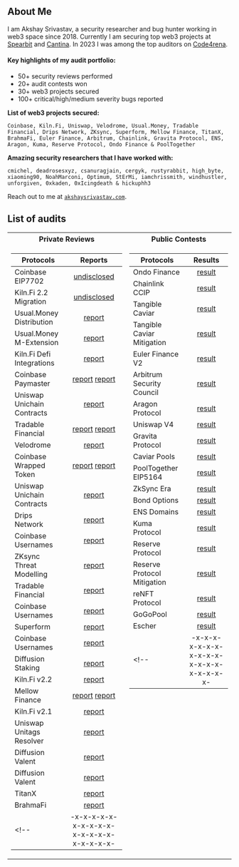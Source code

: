 ## About Me
I am Akshay Srivastav, a security researcher and bug hunter working in web3 space since 2018. Currently I am securing top web3 projects at [Spearbit](https://spearbit.com/) and [Cantina](https://cantina.xyz/u/AkshaySrivastav). In 2023 I was among the top auditors on [Code4rena](https://code4rena.com/leaderboard?timeframe=2023).

#### Key highlights of my audit portfolio:
- 50+ security reviews performed
- 20+ audit contests won
- 30+ web3 projects secured
- 100+ critical/high/medium severity bugs reported

**List of web3 projects secured:**

```
Coinbase, Kiln.Fi, Uniswap, Velodrome, Usual.Money, Tradable Financial, Drips Network, ZKsync, Superform, Mellow Finance, TitanX, BrahmaFi, Euler Finance, Arbitrum, Chainlink, Gravita Protocol, ENS, Aragon, Kuma, Reserve Protocol, Ondo Finance & PoolTogether
```

**Amazing security researchers that I have worked with:**

```
cmichel, deadrosesxyz, csanuragjain, cergyk, rustyrabbit, high_byte, xiaoming90, NoahMarconi, Optimum, StErMi, iamchrissmith, windhustler, unforgiven, 0xkaden, 0xIcingdeath & hickuphh3
```

Reach out to me at [`akshaysrivastav.com`](https://www.akshaysrivastav.com/).

## List of audits

<table>
<tr>
    <th style="text-align: center;">Private Reviews</th>
    <th style="text-align: center;">Public Contests</th>
</tr>

<tr>
<td valign="top">

| Protocols |  Reports |
|----------|:------:|
| Coinbase EIP7702 | [undisclosed]() |
| Kiln.Fi 2.2 Migration | [undisclosed]() |
| Usual.Money Distribution | [report](all-reports/usual-money-pegasus-jan-2025.pdf) |
| Usual.Money M-Extension | [report](all-reports/usual-money-m-extension-dec-2024.pdf) |
| Kiln.Fi Defi Integrations | [report](all-reports/kiln-defi-integrations-dec-2024.pdf) |
| Coinbase Paymaster | [report](https://cantina.xyz/portfolio/88b09402-6430-411e-80b0-857854fbe9f3) [report](all-reports/coinbase-paymaster-v2-nov-2024.pdf) |
| Uniswap Unichain Contracts | [report](all-reports/uniswap-unichain-contracts-nov-2024.pdf) |
| Tradable Financial | [report](https://cantina.xyz/portfolio/1783f5fe-2fde-4f26-9a92-3e910ea70282) [report](all-reports/tradablefinance-onchain-v2-oct-2024.pdf) |
| Velodrome | [report](all-reports/velodrome-superchain-oct-2024.pdf) |
| Coinbase Wrapped Token | [report](https://cantina.xyz/portfolio/4cfd2d25-e2ff-4f9d-b0d9-cf865731de17) [report](all-reports/coinbase-cBTC-oct-2024.pdf) |
| Uniswap Unichain Contracts  | [report](all-reports/uniswap-unichain-contracts-oct-2024.pdf) |
| Drips Network | [report](all-reports/drips-sep-2024.pdf) |
| Coinbase Usernames | [report](all-reports/coinbase-usernames-july-2024.pdf) |
| ZKsync Threat Modelling  | [report](all-reports/zksync-governance-threat-modelling-aug-2024.md) |
| Tradable Financial | [report](all-reports/tradablefinance-onchain-v2-jul-2024.pdf) |
| Coinbase Usernames | [report](all-reports/coinbase-usernames-july-2024.pdf) |
| Superform  | [report](all-reports/superform-core-jul-2024.pdf) |
| Coinbase Usernames | [report](all-reports/coinbase-usernames-june-2024.pdf) |
| Diffusion Staking  | [report](all-reports/diffusion-labs-blue-staking-apr-2024.md) |
| Kiln.Fi v2.2  | [report](all-reports/kiln-vsuite-2_2-apr-2024.pdf) |
| Mellow Finance  | [report](https://cantina.xyz/portfolio/72dfcce6-8b1b-4f5d-b5a7-657a40507b10) [report](all-reports/mellow-apr-2024.pdf) |
| Kiln.Fi v2.1  | [report](all-reports/kiln-vsuite-2_1-apr-2024.pdf) |
| Uniswap Unitags Resolver  | [report](all-reports/uniswap-unitags-resolver-jan-2024.pdf) |
| Diffusion Valent  | [report](all-reports/diffusion-labs-valent-jan-2024.md) |
| Diffusion Valent  | [report](all-reports/diffusion-labs-valent-dec-2023.md) |
| TitanX  | [report](all-reports/titanx-sep-2023.md) |
| BrahmaFi  | [report](all-reports/brahma-console-may-2023.md) |
<!-- | -x-x-x-x-x-x-x-x-x-x-x-x-x-x-x-x-x-x-x-x-  | -x-x-x-x-x-x- | -->

</td>
<td valign="top">

| Protocols  | Results |
|----------|:------:|
| Ondo Finance  | [result](https://code4rena.com/audits/2023-01-ondo-finance-contest) |
| Chainlink CCIP  | [result](https://code4rena.com/audits/2023-05-chainlink-cross-chain-services-ccip-and-arm-network) |
| Tangible Caviar  | [result](https://code4rena.com/audits/2023-08-tangible-caviar) |
| Tangible Caviar Mitigation  | [result](https://code4rena.com/audits/2023-09-tangible-caviar-mitigation-review) |
| Euler Finance V2 | [result](https://cantina.xyz/competitions/41306bb9-2bb8-4da6-95c3-66b85e11639f/leaderboard) |
| Arbitrum Security Council  | [result](https://code4rena.com/audits/2023-08-arbitrum-security-council-election-system) |
| Aragon Protocol  | [result](https://code4rena.com/audits/2023-03-aragon-protocol-contest) |
| Uniswap V4  | [result](https://cantina.xyz/competitions/e2cf6906-ec8b-4c78-a585-74ac90615659/leaderboard) |
| Gravita Protocol  | [result](https://app.hats.finance/audit-competitions/gravita-0xa9cb786e4d07117d11b4644f54c5a4f1567e3817/leaderboard) |
| Caviar Pools | [result](https://code4rena.com/audits/2023-04-caviar-private-pools) |
| PoolTogether EIP5164  | [result](https://code4rena.com/audits/2022-12-pooltogether-contest) |
| ZkSync Era | [result](https://code4rena.com/audits/2023-10-zksync-era) |
| Bond Options  | [result](https://audits.sherlock.xyz/contests/99/report) |
| ENS Domains | [result](https://code4rena.com/audits/2023-04-ens-contest) |
| Kuma Protocol | [result](https://code4rena.com/reports/2023-02-kuma) |
| Reserve Protocol | [result](https://code4rena.com/audits/2023-01-reserve-contest) |
| Reserve Protocol Mitigation  | [result](https://code4rena.com/audits/2023-02-reserve-versus-mitigation-contest) |
| reNFT Protocol | [result](https://code4rena.com/audits/2024-01-renft) |
| GoGoPool  | [result](https://code4rena.com/audits/2022-12-gogopool-contest) |
| Escher  | [result](https://code4rena.com/audits/2022-12-escher-contest) |
<!-- | -x-x-x-x-x-x-x-x-x-x-x-x-x-x-x-x-x-x-x-x-  | -x-x-x-x-x-x- | -->

</td>
</tr>
</table>
